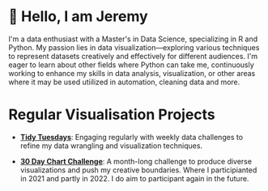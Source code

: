 # 👋 Hello, I am Jeremy

I'm a data enthusiast with a Master's in Data Science, specializing in R and Python. My passion lies in data visualization—exploring various techniques to represent datasets creatively and effectively for different audiences. I'm eager to learn about other fields where Python can take me, continuously working to enhance my skills in data analysis, visualization, or other areas where it may be used utiilized in automation, cleaning data and more.      

# Regular Visualisation Projects

- [**Tidy Tuesdays**](https://github.com/jezzaayt/TidyTuesdays): Engaging regularly with weekly data challenges to refine my data wrangling and visualization techniques.

- [**30 Day Chart Challenge**](https://github.com/jezzaayt/30DayChartChallenge): A month-long challenge to produce diverse visualizations and push my creative boundaries. Where I participianted in 2021 and partly in 2022. I do aim to participant again in the future.
 




<!---
jezzaayt/jezzaayt is a ✨ special ✨ repository because its `README.md` (this file) appears on your GitHub profile.
You can click the Preview link to take a look at your changes.
--->
